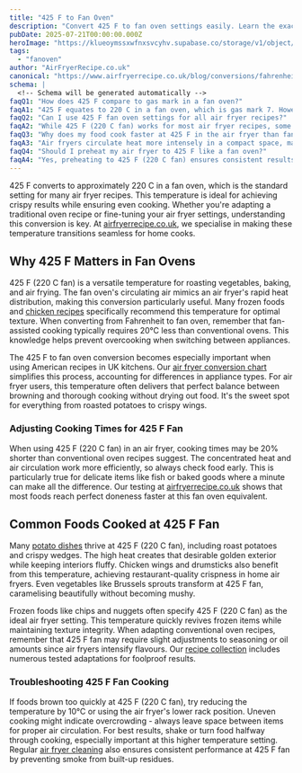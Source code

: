 ```yaml
---
title: "425 F to Fan Oven"
description: "Convert 425 F to fan oven settings easily. Learn the exact temperature and how it affects air fryer cooking for perfect results every time."
pubDate: 2025-07-21T00:00:00.000Z
heroImage: "https://klueoymssxwfnxsvcyhv.supabase.co/storage/v1/object/public/Shmucket/425-f-to-fan-oven.png"
tags:
  - "fanoven"
author: "AirFryerRecipe.co.uk"
canonical: "https://www.airfryerrecipe.co.uk/blog/conversions/fahrenheit-to-fan-oven/425-f-to-fan-oven"
schema: |
  <!-- Schema will be generated automatically -->
faqQ1: "How does 425 F compare to gas mark in a fan oven?"
faqA1: "425 F equates to 220 C in a fan oven, which is gas mark 7. However, fan ovens cook more efficiently than gas, so you may need to reduce cooking times by 5-10 minutes when using this conversion."
faqQ2: "Can I use 425 F fan oven settings for all air fryer recipes?"
faqA2: "While 425 F (220 C fan) works for most air fryer recipes, some delicate foods like fish or desserts may require lower temperatures. Always check recipe specifics and consider reducing by 10-20°C for sensitive ingredients."
faqQ3: "Why does my food cook faster at 425 F in the air fryer than fan oven?"
faqA3: "Air fryers circulate heat more intensely in a compact space, making 425 F (220 C fan) more effective. The concentrated airflow cooks food about 20% faster than conventional fan ovens at the same temperature setting."
faqQ4: "Should I preheat my air fryer to 425 F like a fan oven?"
faqA4: "Yes, preheating to 425 F (220 C fan) ensures consistent results in air fryers, especially for crispy foods. Most models take just 3-5 minutes to reach this temperature, unlike conventional ovens which need longer preheating times."
---
```

<p>425 F converts to approximately 220 C in a fan oven, which is the standard setting for many air fryer recipes. This temperature is ideal for achieving crispy results while ensuring even cooking. Whether you're adapting a traditional oven recipe or fine-tuning your air fryer settings, understanding this conversion is key. At <a href=https://www.airfryerrecipe.co.uk>airfryerrecipe.co.uk</a>, we specialise in making these temperature transitions seamless for home cooks.</p>

<h2>Why 425 F Matters in Fan Ovens</h2>
<p>425 F (220 C fan) is a versatile temperature for roasting vegetables, baking, and air frying. The fan oven's circulating air mimics an air fryer's rapid heat distribution, making this conversion particularly useful. Many frozen foods and <a href=https://www.airfryerrecipe.co.uk/recipe-category/chicken>chicken recipes</a> specifically recommend this temperature for optimal texture. When converting from Fahrenheit to fan oven, remember that fan-assisted cooking typically requires 20°C less than conventional ovens. This knowledge helps prevent overcooking when switching between appliances.</p>

<p>The 425 F to fan oven conversion becomes especially important when using American recipes in UK kitchens. Our <a href=https://www.airfryerrecipe.co.uk/air-fryer-conversion-chart>air fryer conversion chart</a> simplifies this process, accounting for differences in appliance types. For air fryer users, this temperature often delivers that perfect balance between browning and thorough cooking without drying out food. It's the sweet spot for everything from roasted potatoes to crispy wings.</p>

<h3>Adjusting Cooking Times for 425 F Fan</h3>
<p>When using 425 F (220 C fan) in an air fryer, cooking times may be 20% shorter than conventional oven recipes suggest. The concentrated heat and air circulation work more efficiently, so always check food early. This is particularly true for delicate items like fish or baked goods where a minute can make all the difference. Our testing at <a href=https://www.airfryerrecipe.co.uk>airfryerrecipe.co.uk</a> shows that most foods reach perfect doneness faster at this fan oven equivalent.</p>

<h2>Common Foods Cooked at 425 F Fan</h2>
<p>Many <a href=https://www.airfryerrecipe.co.uk/recipe-category/potatoes>potato dishes</a> thrive at 425 F (220 C fan), including roast potatoes and crispy wedges. The high heat creates that desirable golden exterior while keeping interiors fluffy. Chicken wings and drumsticks also benefit from this temperature, achieving restaurant-quality crispness in home air fryers. Even vegetables like Brussels sprouts transform at 425 F fan, caramelising beautifully without becoming mushy.</p>

<p>Frozen foods like chips and nuggets often specify 425 F (220 C fan) as the ideal air fryer setting. This temperature quickly revives frozen items while maintaining texture integrity. When adapting conventional oven recipes, remember that 425 F fan may require slight adjustments to seasoning or oil amounts since air fryers intensify flavours. Our <a href=https://www.airfryerrecipe.co.uk/recipes>recipe collection</a> includes numerous tested adaptations for foolproof results.</p>

<h3>Troubleshooting 425 F Fan Cooking</h3>
<p>If foods brown too quickly at 425 F (220 C fan), try reducing the temperature by 10°C or using the air fryer's lower rack position. Uneven cooking might indicate overcrowding - always leave space between items for proper air circulation. For best results, shake or turn food halfway through cooking, especially important at this higher temperature setting. Regular <a href=https://www.airfryerrecipe.co.uk/air-fryer-cleaner>air fryer cleaning</a> also ensures consistent performance at 425 F fan by preventing smoke from built-up residues.</p>

